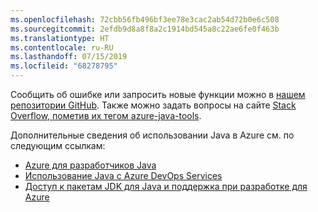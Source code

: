 ```yaml
---
ms.openlocfilehash: 72cbb56fb496bf3ee78e3cac2ab54d72b0e6c508
ms.sourcegitcommit: 2efdb9d8a8f8a2c1914bd545a8c22ae6fe0f463b
ms.translationtype: HT
ms.contentlocale: ru-RU
ms.lasthandoff: 07/15/2019
ms.locfileid: "68278795"
---
```

Сообщить об ошибке или запросить новые функции можно в [нашем репозитории GitHub](https://github.com/Microsoft/azure-tools-for-java/issues). Также можно задать вопросы на сайте [Stack Overflow, пометив их тегом azure-java-tools](https://stackoverflow.com/questions/tagged/azure-java-tools).

Дополнительные сведения об использовании Java в Azure см. по следующим ссылкам: 

* [Azure для разработчиков Java](/azure/java/) 
* [Использование Java с Azure DevOps Services](/azure/devops/java/)
* [Доступ к пакетам JDK для Java и поддержка при разработке для Azure](https://aka.ms/azure-jdks)
<!-- TODO: Add URLs for Java in VSCode here --> 
